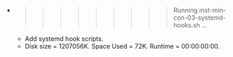* >>>>>>>>> Running inst-min-con-03-systemd-hooks.sh ...
  * Add systemd hook scripts.
  * Disk size = 1207056K. Space Used = 72K. Runtime = 00:00:00:00.
